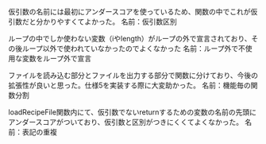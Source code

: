 仮引数の名前には最初にアンダースコアを使っているため、関数の中でこれが仮引数だと分かりやすくてよかった。
名前：仮引数区別

ループの中でしか使わない変数（iやlength）がループの外で宣言されており、その後ループ以外で使われていなかったのでよくなかった
名前：ループ外で不使用な変数をループ外で宣言

ファイルを読み込む部分とファイルを出力する部分で関数に分けており、今後の拡張性が良いと思った。仕様5を実装する際に大変助かった。
名前：機能毎の関数分割

loadRecipeFile関数内にて、仮引数でないreturnするための変数の名前の先頭にアンダースコアがついており、仮引数と区別がつきにくくてよくなかった。
名前：表記の重複

